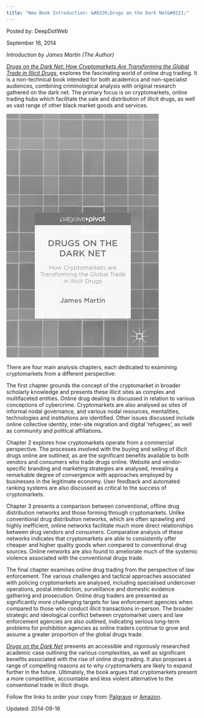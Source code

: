 ```yaml
---
title: "New Book Introduction: &#8220;Drugs on the Dark Net&#8221;"
---
```



Posted by: DeepDotWeb

<span>September 16, 2014</span>

<p><em>Introduction by James Martin (The Author)</em></p>
<p><em><a href="http://www.palgrave.com/page/detail/drugs-on-the-dark-net-james-martin/?K=9781137399045">Drugs on the Dark Net: How Cryptomarkets Are Transforming the Global Trade in Illicit Drugs</a></em>, explores the fascinating world of online drug trading. It is a non-technical book intended for both academics and non-specialist audiences, combining criminological analysis with original research gathered on the dark net. The primary focus is on cryptomarkets, online trading hubs which facilitate the sale and distribution of illicit drugs, as well as vast range of other black market goods and services.</p>
<img src="/imgs/2014/09/drugsonthedarknetbook1.png" />

<p>There are four main analysis chapters, each dedicated to examining cryptomarkets from a different perspective:</p>
<p>The first chapter grounds the concept of the cryptomarket in broader scholarly knowledge and presents these illicit sites as complex and multifaceted entities. Online drug dealing is discussed in relation to various conceptions of cybercrime. Cryptomarkets are also analysed as sites of informal nodal governance, and various nodal resources, mentalities, technologies and institutions are identified. Other issues discussed include online collective identity, inter-site migration and digital ‘refugees’, as well as community and political affiliations.</p>
<p>Chapter 2 explores how cryptomarkets operate from a commercial perspective. The processes involved with the buying and selling of illicit drugs online are outlined, as are the significant benefits available to both vendors and consumers who trade drugs online. Website and vendor-specific branding and marketing strategies are analysed, revealing a remarkable degree of convergence with approaches employed by businesses in the legitimate economy. User feedback and automated ranking systems are also discussed as critical to the success of cryptomarkets.</p>
<p>Chapter 3 presents a comparison between conventional, offline drug distribution networks and those forming through cryptomarkets. Unlike conventional drug distribution networks, which are often sprawling and highly inefficient, online networks facilitate much more direct relationships between drug vendors and consumers. Comparative analysis of these networks indicates that cryptomarkets are able to consistently offer cheaper and higher quality goods when compared to conventional drug sources. Online networks are also found to ameliorate much of the systemic violence associated with the conventional drugs trade.</p>
<p>The final chapter examines online drug trading from the perspective of law enforcement. The various challenges and tactical approaches associated with policing cryptomarkets are analysed, including specialised undercover operations, postal interdiction, surveillance and domestic evidence gathering and prosecution. Online drug traders are presented as significantly more challenging targets for law enforcement agencies when compared to those who conduct illicit transactions in-person. The broader strategic and ideological conflict between cryptomarket users and law enforcement agencies are also outlined, indicating serious long-term problems for prohibition agencies as online traders continue to grow and assume a greater proportion of the global drugs trade.</p>
<p><em><a href="http://www.palgrave.com/page/detail/drugs-on-the-dark-net-james-martin/?K=9781137399045" target="_blank">Drugs on the Dark Net</a> </em>presents an accessible and rigorously researched academic case outlining the various complexities, as well as significant benefits associated with the rise of online drug trading. It also proposes a range of compelling reasons as to why cryptomarkets are likely to expand further in the future. Ultimately, the book argues that cryptomarkets present a more competitive, accountable and less violent alternative to the conventional trade in illicit drugs.</p>
<p>Follow the links to order your copy from: <a href="http://www.palgrave.com/page/detail/drugs-on-the-dark-net-james-martin/?K=9781137399045" target="_blank">Palgrave</a> or <a href="http://www.amazon.com/Drugs-Dark-Net-Cryptomarkets-Transforming/dp/113739904X" target="_blank">Amazon</a>.</p>


Updated: 2014-09-16
    
